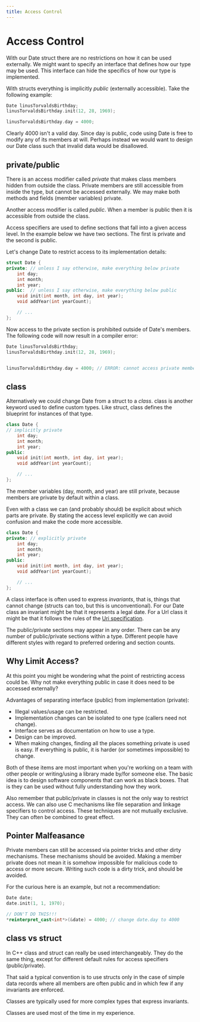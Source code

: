 ```yaml
---
title: Access Control
---
```

# Access Control

With our Date struct there are no restrictions on how it can be used externally.  We might want to specify an interface that defines how our type may be used.  This interface can hide the specifics of how our type is implemented.

With structs everything is implicitly *public* (externally accessible).  Take the following example:

```c++
Date linusTorvaldsBirthday;
linusTorvaldsBirthday.init(12, 28, 1969);

linusTorvaldsBirthday.day = 4000;
```

Clearly 4000 isn't a valid day.  Since day is public, code using Date is free to modify any of its members at will.  Perhaps instead we would want to design our Date class such that invalid data would be disallowed.

## private/public

There is an access modifier called *private* that makes class members hidden from outside the class.  Private members are still accessible from inside the type, but cannot be accessed externally.  We may make both methods and fields (member variables) private.

Another access modifier is called *public*.  When a member is public then it is accessible from outside the class.

Access specifiers are used to define sections that fall into a given access level.  In the example below we have two sections.  The first is private and the second is public.

Let's change Date to restrict access to its implementation details:

```c++
struct Date {
private: // unless I say otherwise, make everything below private
	int day;
	int month;
	int year;
public:  // unless I say otherwise, make everything below public
	void init(int month, int day, int year);
	void addYear(int yearCount);

	// ...
};
```

Now access to the private section is prohibited outside of Date's members.  The following code will now result in a compiler error:

```c++
Date linusTorvaldsBirthday;
linusTorvaldsBirthday.init(12, 28, 1969);


linusTorvaldsBirthday.day = 4000; // ERROR: cannot access private member
```

## class

Alternatively we could change Date from a struct to a *class*.  class is another keyword used to define custom types.  Like struct, class defines the blueprint for instances of that type.

```c++
class Date {
// implicitly private
	int day;
	int month;
	int year;
public:
	void init(int month, int day, int year);
	void addYear(int yearCount);

	// ...
}; 
```

The member variables (day, month, and year) are still private, because members are private by default within a class.

Even with a class we can (and probably should) be explicit about which parts are private.  By stating the access level explicitly we can avoid confusion and make the code more accessible.

```c++
class Date {
private: // explicitly private
	int day;
	int month;
	int year;
public:
	void init(int month, int day, int year);
	void addYear(int yearCount);

	// ...
};
```

A class interface is often used to express *invariants*, that is, things that cannot change (structs can too, but this is unconventional).  For our Date class an invariant might be that it represents a legal date.  For a Url class it might be that it follows the rules of the [Uri specification](https://tools.ietf.org/html/rfc3986).

The public/private sections may appear in any order.  There can be any number of public/private sections within a type.  Different people have different styles with regard to preferred ordering and section counts.

## Why Limit Access?

At this point you might be wondering what the point of restricting access could be.  Why not make everything public in case it does need to be accessed externally?

Advantages of separating interface (public) from implementation (private):

- Illegal values/usage can be restricted.
- Implementation changes can be isolated to one type (callers need not change).
- Interface serves as documentation on how to use a type.
- Design can be improved.
- When making changes, finding all the places something private is used is easy.  If everything is public, it is harder (or sometimes impossible) to change.

Both of these items are most important when you're working on a team with other people or writing/using a library made by/for someone else.  The basic idea is to design software components that can work as black boxes.  That is they can be used without fully understanding how they work.

Also remember that public/private in classes is not the only way to restrict access.  We can also use C mechanisms like file separation and linkage specifiers to control access.  These techniques are not mutually exclusive.  They can often be combined to great effect.

## Pointer Malfeasance

Private members can still be accessed via pointer tricks and other dirty mechanisms.  These mechanisms should be avoided.  Making a member private does not mean it is somehow impossible for malicious code to access or more secure.  Writing such code is a dirty trick, and should be avoided.

For the curious here is an example, but not a recommendation:

```c++
Date date;
date.init(1, 1, 1970);

// DON'T DO THIS!!!
*reinterpret_cast<int*>(&date) = 4000; // change date.day to 4000
```

## class vs struct

In C++ class and struct can really be used interchangeably.  They do the same thing, except for different default rules for access specifiers (public/private).

That said a typical convention is to use structs only in the case of simple data records where all members are often public and in which few if any invariants are enforced.

Classes are typically used for more complex types that express invariants.

Classes are used most of the time in my experience.